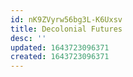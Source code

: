 ```yaml
---
id: nK9ZVyrw56bg3L-K6Uxsv
title: Decolonial Futures
desc: ''
updated: 1643723096371
created: 1643723096371
---
```


